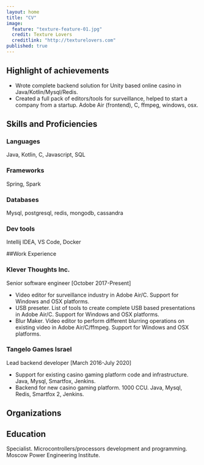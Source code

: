 ```yaml
---
layout: home
title: "CV"
image: 
  feature: "texture-feature-01.jpg"
  credit: Texture Lovers
  creditlink: "http://texturelovers.com"
published: true
---
```



## Highlight of achievements

* Wrote complete backend solution for Unity based online casino in Java/Kotlin/Mysql/Redis. 
* Created a full pack of editors/tools  for surveillance, helped to start a company from a startup. Adobe Air (frontend), C, ffmpeg, windows, osx.


## Skills and Proficiencies

### Languages

Java, Kotlin, C, Javascript, SQL

### Frameworks

Spring, Spark

### Databases

Mysql, postgresql, redis, mongodb, cassandra

### Dev tools

Intellij IDEA, VS Code, Docker

##Work Experience

### Klever Thoughts Inc.

Senior software engineer [October 2017-Present]
* Video editor for surveillance industry in Adobe Air/C. Support for Windows and OSX platforms.
* USB preseter. List of tools to create complete USB based presentations in Adobe Air/C. Support for Windows and OSX platforms.
* Blur Maker. Video editor to perform different blurring operations on existing video in Adobe Air/C/ffmpeg. Support for Windows and OSX platforms.

### Tangelo Games Israel
 Lead backend developer [March 2016-July 2020]
 * Support for existing casino gaming platform code and infrastructure. Java, Mysql, Smartfox, Jenkins.
 * Backend for new casino gaming platform. 1000 CCU. Java, Mysql, Redis, Smartfox 2, Jenkins.

## Organizations


## Education

Specialist. Microcontrollers/processors development and programming. Moscow Power Engineering Institute. 

